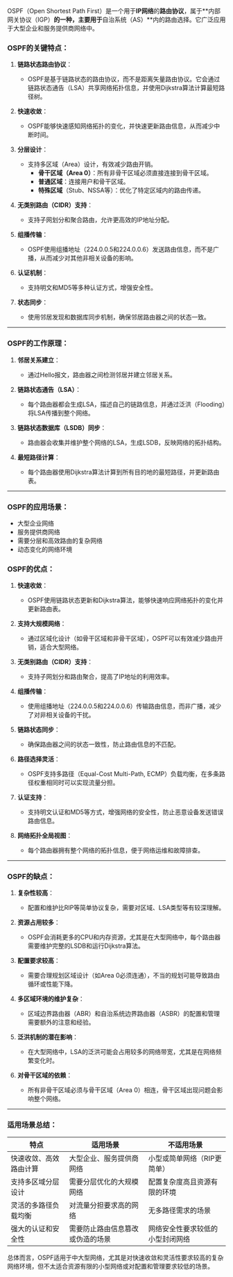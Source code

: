 OSPF（Open Shortest Path First）是一个用于**IP网络**的**路由协议**，属于**内部网关协议（IGP）**的一种，主要用于**自治系统（AS）**内的路由选择。它广泛应用于大型企业和服务提供商网络中。

### OSPF的关键特点：
1. **链路状态路由协议**：
   - OSPF是基于链路状态的路由协议，而不是距离矢量路由协议。它会通过链路状态通告（LSA）共享网络拓扑信息，并使用Dijkstra算法计算最短路径树。

2. **快速收敛**：
   - OSPF能够快速感知网络拓扑的变化，并快速更新路由信息，从而减少中断时间。

3. **分层设计**：
   - 支持多区域（Area）设计，有效减少路由开销。
     - **骨干区域（Area 0）**：所有非骨干区域必须直接连接到骨干区域。
     - **普通区域**：连接用户和骨干区域。
     - **特殊区域**（Stub、NSSA等）：优化了特定区域内的路由传递。

4. **无类别路由（CIDR）支持**：
   - 支持子网划分和聚合路由，允许更高效的IP地址分配。

5. **组播传输**：
   - OSPF使用组播地址（224.0.0.5和224.0.0.6）发送路由信息，而不是广播，从而减少对其他非相关设备的影响。

6. **认证机制**：
   - 支持明文和MD5等多种认证方式，增强安全性。

7. **状态同步**：
   - 使用邻居发现和数据库同步机制，确保邻居路由器之间的状态一致。

---

### OSPF的工作原理：
1. **邻居关系建立**：
   - 通过Hello报文，路由器之间检测邻居并建立邻居关系。
   
2. **链路状态通告（LSA）**：
   - 每个路由器都会生成LSA，描述自己的链路信息，并通过泛洪（Flooding）将LSA传播到整个网络。

3. **链路状态数据库（LSDB）同步**：
   - 路由器会收集并维护整个网络的LSA，生成LSDB，反映网络的拓扑结构。

4. **最短路径计算**：
   - 每个路由器使用Dijkstra算法计算到所有目的地的最短路径，并更新路由表。

---

### OSPF的应用场景：
- 大型企业网络
- 服务提供商网络
- 需要分层和高效路由的复杂网络
- 动态变化的网络环境







### **OSPF的优点**：

1. **快速收敛**：
   - OSPF使用链路状态更新和Dijkstra算法，能够快速响应网络拓扑的变化并更新路由表。

2. **支持大规模网络**：
   - 通过区域化设计（如骨干区域和非骨干区域），OSPF可以有效减少路由开销，适合大型网络。

3. **无类别路由（CIDR）支持**：
   - 支持子网划分和路由聚合，提高了IP地址的利用效率。

4. **组播传输**：
   - 使用组播地址（224.0.0.5和224.0.0.6）传输路由信息，而非广播，减少了对非相关设备的干扰。

5. **链路状态同步**：
   - 确保路由器之间的状态一致性，防止路由信息的不匹配。

6. **路径选择灵活**：
   - OSPF支持多路径（Equal-Cost Multi-Path, ECMP）负载均衡，在多条路径权重相同时可以实现流量分担。

7. **认证支持**：
   - 支持明文认证和MD5等方式，增强网络的安全性，防止恶意设备发送错误路由信息。

8. **网络拓扑全局视图**：
   - 每个路由器拥有整个网络的拓扑信息，便于网络运维和故障排查。

---

### **OSPF的缺点**：

1. **复杂性较高**：
   - 配置和维护比RIP等简单协议复杂，需要对区域、LSA类型等有较深理解。

2. **资源占用较多**：
   - OSPF会消耗更多的CPU和内存资源，尤其是在大型网络中，每个路由器需要维护完整的LSDB和运行Dijkstra算法。

3. **配置要求较高**：
   - 需要合理规划区域设计（如Area 0必须连通），不当的规划可能导致路由循环或性能下降。

4. **多区域环境的维护复杂**：
   - 区域边界路由器（ABR）和自治系统边界路由器（ASBR）的配置和管理需要额外的注意和经验。

5. **泛洪机制的潜在影响**：
   - 在大型网络中，LSA的泛洪可能会占用较多的网络带宽，尤其是在网络频繁变化时。

6. **对骨干区域的依赖**：
   - 所有非骨干区域必须与骨干区域（Area 0）相连，骨干区域出现问题会影响整个网络。

---

### **适用场景总结**：

| **特点**               | **适用场景**                     | **不适用场景**                   |
| ---------------------- | -------------------------------- | -------------------------------- |
| 快速收敛、高效路由计算 | 大型企业、服务提供商网络         | 小型或简单网络（RIP更简单）      |
| 支持多区域分层设计     | 需要分层优化的大规模网络         | 配置复杂度高且资源有限的环境     |
| 灵活的多路径负载均衡   | 对流量分担要求高的网络           | 无多路径需求的场景               |
| 强大的认证和安全性     | 需要防止路由信息篡改或伪造的场景 | 网络安全性要求较低的小型封闭网络 |

总体而言，OSPF适用于中大型网络，尤其是对快速收敛和灵活性要求较高的复杂网络环境，但不太适合资源有限的小型网络或对配置和管理要求较低的场景。